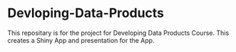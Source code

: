 # Devloping-Data-Products
This repositary is for the project for Developing Data Products Course. This creates a Shiny App and presentation for the App.
